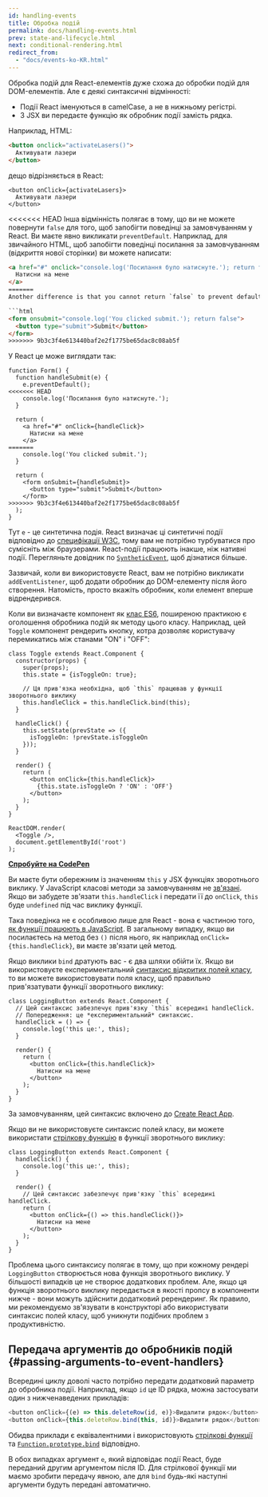 ```yaml
---
id: handling-events
title: Обробка подій
permalink: docs/handling-events.html
prev: state-and-lifecycle.html
next: conditional-rendering.html
redirect_from:
  - "docs/events-ko-KR.html"
---
```


Обробка подій для React-елементів дуже схожа до обробки подій для DOM-елементів. Але є деякі синтаксичні відмінності:
* Події React іменуються в camelCase, а не в нижньому регістрі.
* З JSX ви передаєте функцію як обробник події замість рядка.

Наприклад, HTML:

```html
<button onclick="activateLasers()">
  Активувати лазери
</button>
```

дещо відрізняється в React:

```js{1}
<button onClick={activateLasers}>
  Активувати лазери
</button>
```

<<<<<<< HEAD
Інша відмінність полягає в тому, що ви не можете повернути `false` для того, щоб запобігти поведінці за замовчуванням у React. Ви маєте явно викликати `preventDefault`. Наприклад, для звичайного HTML, щоб запобігти поведінці посилання за замовчуванням (відкриття нової сторінки) ви можете написати:

```html
<a href="#" onclick="console.log('Посилання було натиснуте.'); return false">
  Натисни на мене
</a>
=======
Another difference is that you cannot return `false` to prevent default behavior in React. You must call `preventDefault` explicitly. For example, with plain HTML, to prevent the default form behavior of submitting, you can write:

```html
<form onsubmit="console.log('You clicked submit.'); return false">
  <button type="submit">Submit</button>
</form>
>>>>>>> 9b3c3f4e613440baf2e2f1775be65dac8c08ab5f
```

У React це може виглядати так:

```js{3}
function Form() {
  function handleSubmit(e) {
    e.preventDefault();
<<<<<<< HEAD
    console.log('Посилання було натиснуте.');
  }

  return (
    <a href="#" onClick={handleClick}>
      Натисни на мене
    </a>
=======
    console.log('You clicked submit.');
  }

  return (
    <form onSubmit={handleSubmit}>
      <button type="submit">Submit</button>
    </form>
>>>>>>> 9b3c3f4e613440baf2e2f1775be65dac8c08ab5f
  );
}
```

Тут `e` - це синтетична подія. React визначає ці синтетичні події відповідно до [специфікації W3C](https://www.w3.org/TR/DOM-Level-3-Events/), тому вам не потрібно турбуватися про сумісніть між браузерами. React-події працюють інакше, ніж нативні події. Перегляньте довідник по [`SyntheticEvent`](/docs/events.html), щоб дізнатися більше.

Зазвичай, коли ви використовуєте React, вам не потрібно викликати `addEventListener`, щоб додати обробник до DOM-елементу після його створення. Натомість, просто вкажіть обробник, коли елемент вперше відрендерився.

Коли ви визначаєте компонент як [клас ES6](https://developer.mozilla.org/uk/docs/Web/JavaScript/Reference/Classes), поширеною практикою є оголошення обробника подій як методу цього класу. Наприклад, цей `Toggle` компонент рендерить кнопку, котра дозволяє користувачу перемикатись між станами "ON" і "OFF":

```js{6,7,10-14,18}
class Toggle extends React.Component {
  constructor(props) {
    super(props);
    this.state = {isToggleOn: true};

    // Ця прив'язка необхідна, щоб `this` працював у функції зворотнього виклику
    this.handleClick = this.handleClick.bind(this);
  }

  handleClick() {
    this.setState(prevState => ({
      isToggleOn: !prevState.isToggleOn
    }));
  }

  render() {
    return (
      <button onClick={this.handleClick}>
        {this.state.isToggleOn ? 'ON' : 'OFF'}
      </button>
    );
  }
}

ReactDOM.render(
  <Toggle />,
  document.getElementById('root')
);
```

[**Спробуйте на CodePen**](https://codepen.io/gaearon/pen/xEmzGg?editors=0010)

Ви маєте бути обережним із значенням `this` у JSX функціях зворотнього виклику. У JavaScript класові методи за замовчуванням не [зв'язані](https://developer.mozilla.org/uk/docs/Web/JavaScript/Reference/Global_objects/Function/bind). Якщо ви забудете зв'язати `this.handleClick` і передати її до `onClick`, `this` буде `undefined` під час виклику функції.

Така поведінка не є особливою лише для React - вона є частиною того, [як функції працюють в JavaScript](https://www.smashingmagazine.com/2014/01/understanding-javascript-function-prototype-bind/). В загальному випадку, якщо ви посилаєтесь на метод без `()` після нього, як наприклад `onClick={this.handleClick}`, ви маєте зв'язати цей метод.

Якщо виклики `bind` дратують вас - є два шляхи обійти їх. Якщо ви використовуєте експериментальний [синтаксис відкритих полей класу](https://babeljs.io/docs/plugins/transform-class-properties/), то ви можете використовувати поля класу, щоб правильно прив'язатувати функції зворотнього виклику:

```js{2-6}
class LoggingButton extends React.Component {
  // Цей синтаксис забезпечує прив'язку `this` всередині handleClick.
  // Попередження: це *експериментальний* синтаксис.
  handleClick = () => {
    console.log('this це:', this);
  }

  render() {
    return (
      <button onClick={this.handleClick}>
        Натисни на мене
      </button>
    );
  }
}
```

За замовчуванням, цей синтаксис включено до [Create React App](https://github.com/facebookincubator/create-react-app).

Якщо ви не використовуєте синтаксис полей класу, ви можете використати [стрілкову функцію](https://developer.mozilla.org/uk/docs/Web/JavaScript/Reference/Functions/Arrow_functions) в функції зворотнього виклику:

```js{7-9}
class LoggingButton extends React.Component {
  handleClick() {
    console.log('this це:', this);
  }

  render() {
    // Цей синтаксис забезпечує прив'язку `this` всередині handleClick.
    return (
      <button onClick={() => this.handleClick()}>
        Натисни на мене
      </button>
    );
  }
}
```

Проблема цього синтаксису полягає в тому, що при кожному рендері `LoggingButton` створюється нова функція зворотнього виклику. У більшості випадків це не створює додаткових проблем. Але, якщо ця функція зворотнього виклику передається в якості пропcу в компоненти нижче - вони можуть здійснити додатковий ререндеринг. Як правило, ми рекомендуємо зв'язувати в конструкторі або використувати синтаксис полей класу, щоб уникнути подібних проблем з продуктивністю.

## Передача аргументів до обробників подій {#passing-arguments-to-event-handlers}

Всередині циклу доволі часто потрібно передати додатковий параметр до обробника події. Наприклад, якщо `id` це ID рядка, можна застосувати один з нижченаведених прикладів:

```js
<button onClick={(e) => this.deleteRow(id, e)}>Видалити рядок</button>
<button onClick={this.deleteRow.bind(this, id)}>Видалити рядок</button>
```

Обидва приклади є еквівалентними і використовують [стрілкові функції](https://developer.mozilla.org/uk/docs/Web/JavaScript/Reference/Functions/Arrow_functions) та [`Function.prototype.bind`](https://developer.mozilla.org/uk/docs/Web/JavaScript/Reference/Global_objects/Function/bind) відповідно.

В обох випадках аргумент `e`, який відповідає події React, буде переданий другим аргументом після ID. Для стрілкової функції ми маємо зробити передачу явною, але для `bind` будь-які наступні аргументи будуть передані автоматично.
